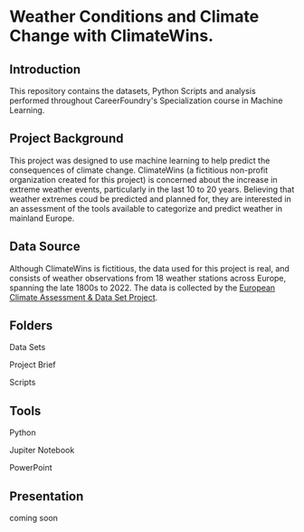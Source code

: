 # Weather Conditions and Climate Change with ClimateWins.

## Introduction

This repository contains the datasets, Python Scripts and analysis performed throughout CareerFoundry's Specialization course in Machine Learning. 

## Project Background

This project was designed to use machine learning to help predict the consequences of climate change. ClimateWins (a fictitious non-profit organization created for this project) is concerned about the increase in extreme weather events, particularly in the last 10 to 20 years. Believing that weather extremes coud be predicted and planned for, they are interested in an assessment of the tools available to categorize and predict weather in mainland Europe. 

## Data Source

Although ClimateWins is fictitious, the data used for this project is real, and consists of weather observations from 18 weather stations across Europe, spanning the late 1800s to 2022. The data is collected by the [European Climate Assessment & Data Set Project](https://www.ecad.eu). 

## Folders

Data Sets

Project Brief

Scripts

## Tools

Python

Jupiter Notebook

PowerPoint

## Presentation 
coming soon
